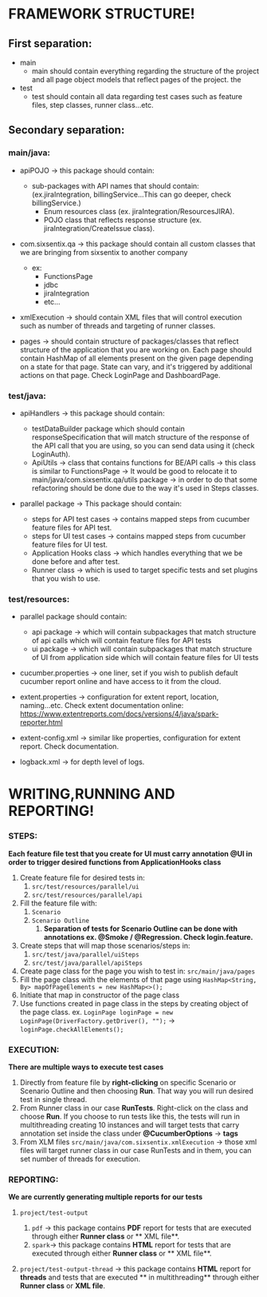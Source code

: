 # FRAMEWORK STRUCTURE!

## First separation:

* main
    * main should contain everything regarding the structure of the project and all page object models that reflect
      pages of the project. the
* test
    * test should contain all data regarding test cases such as feature files, step classes, runner class...etc.

## Secondary separation:

### main/java:

* apiPOJO -> this package should contain:
    * sub-packages with API names that should contain: (ex.jiraIntegration, billingService...This can go deeper, check
      billingService.)
        * Enum resources class  (ex. jiraIntegration/ResourcesJIRA).
        * POJO class that reflects response structure (ex. jiraIntegration/CreateIssue class).


* com.sixsentix.qa -> this package should contain all custom classes that we are bringing from sixsentix to another
  company
    * ex:
        * FunctionsPage
        * jdbc
        * jiraIntegration
        * etc...


* xmlExecution -> should contain XML files that will control execution such as number of threads and targeting of runner
  classes.


* pages -> should contain structure of packages/classes that reflect structure of the application that you are working
  on. Each page should contain HashMap of all elements present on the given page depending on a state for that page.
  State can vary, and it's triggered by additional actions on that page. Check LoginPage and DashboardPage.

### test/java:

* apiHandlers -> this package should contain:
    * testDataBuilder package which should contain responseSpecification that will match structure of the response of
      the API call that you are using, so you can send data using it (check LoginAuth).
    * ApiUtils -> class that contains functions for BE/API calls -> this class is similar to FunctionsPage -> It would
      be good to relocate it to main/java/com.sixsentix.qa/utils package -> in order to do that some refactoring should
      be done due to the way it's used in Steps classes.


* parallel package -> This package should contain:
    * steps for API test cases -> contains mapped steps from cucumber feature files for API test.
    * steps for UI test cases -> contains mapped steps from cucumber feature files for UI test.
    * Application Hooks class -> which handles everything that we be done before and after test.
    * Runner class -> which is used to target specific tests and set plugins that you wish to use.

### test/resources:

* parallel package should contain:
    * api package -> which will contain subpackages that match structure of api calls which will contain feature files
      for API tests
    * ui package -> which will contain subpackages that match structure of UI from application side which will contain
      feature files for UI tests

* cucumber.properties -> one liner, set if you wish to publish default cucumber report online and have access to it from
  the cloud.
* extent.properties -> configuration for extent report, location, naming...etc. Check extent documentation
  online: https://www.extentreports.com/docs/versions/4/java/spark-reporter.html
* extent-config.xml -> similar like properties, configuration for extent report. Check documentation.
* logback.xml -> for depth level of logs.

# WRITING,RUNNING AND REPORTING!

### STEPS:

**Each feature file test that you create for UI must carry annotation **@UI** in order to trigger desired functions from
ApplicationHooks class**

1. Create feature file for desired tests in:
    1. `src/test/resources/parallel/ui`
    2. `src/test/resources/parallel/api`
2. Fill the feature file with:
    1. `Scenario `
    2. `Scenario Outline`
        1. **Separation of tests for Scenario Outline can be done with annotations ex. **@Smoke / @Regression**. Check login.feature.**
3. Create steps that will map those scenarios/steps in:
    1. `src/test/java/parallel/uiSteps`
    2. `src/test/java/parallel/apiSteps`
4. Create page class for the page you wish to test in: `src/main/java/pages`
5. Fill the page class with the elements of that page using `HashMap<String, By> mapOfPageElements = new HashMap<>();`
6. Initiate that map in constructor of the page class
7. Use functions created in page class in the steps by creating object of the page class.
   ex. `LoginPage loginPage = new LoginPage(DriverFactory.getDriver(), "");` -> `loginPage.checkAllElements();`

### EXECUTION:

**There are multiple ways to execute test cases**

1. Directly from feature file by **right-clicking** on specific Scenario or Scenario Outline and then choosing **Run**.
   That way you will run desired test in single thread.
2. From Runner class in our case **RunTests**. Right-click on the class and choose **Run**. If you choose to run tests
   like this, the tests will run in multithreading creating 10 instances and will target tests that carry annotation set
   inside the class under **@CucumberOptions** -> **tags**
3. From XLM files `src/main/java/com.sixsentix.xmlExecution` -> those xml files will target runner class in our case
   RunTests and in them, you can set number of threads for execution.

### REPORTING:

**We are currently generating multiple reports for our tests**

1. `project/test-output`
    1. `pdf` -> this package contains **PDF** report for tests that are executed through either **Runner class** or **
       XML file**.
    2. `spark`-> this package contains **HTML** report for tests that are executed through either **Runner class** or **
       XML file**.


2. `project/test-output-thread` -> this package contains **HTML** report for **threads** and tests that are executed **
   in multithreading** through either **Runner class** or **XML file**. 
